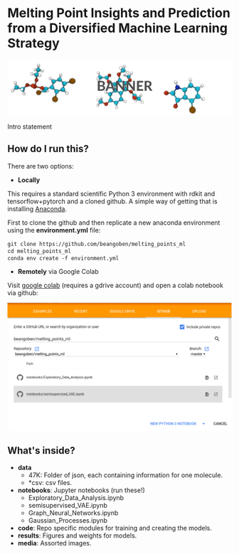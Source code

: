# Melting Point Insights and Prediction from a Diversified Machine Learning Strategy

![](media/banner.png)





Intro statement

## How do I run this?
There are two options:
* **Locally**

This requires a standard scientific Python 3 environment with rdkit and tensorflow+pytorch and a cloned github.
A simple way of getting that is installing [Anaconda](https://www.anaconda.com/distribution/#download-section).

First to clone the github and then replicate a new anaconda environment using the **environment.yml** file:
```
git clone https://github.com/beangoben/melting_points_ml
cd melting_points_ml
conda env create -f environment.yml
```

* **Remotely** via Google Colab

Visit [google colab](https://colab.research.google.com/) (requires a gdrive account) and open a colab notebook via github:

![](media/colab_menu.png)

## What's inside?

* **data**
  - 47K: Folder of json, each containing information for one molecule.
  - \*csv: csv files.
* **notebooks**: Jupyter notebooks (run these!)
  - Exploratory_Data_Analysis.ipynb
  - semisupervised_VAE.ipynb
  - Graph_Neural_Networks.ipynb
  - Gaussian_Processes.ipynb
* **code**: Repo specific modules for training and creating the models.
* **results**: Figures and weights for models.
* **media**: Assorted images.
